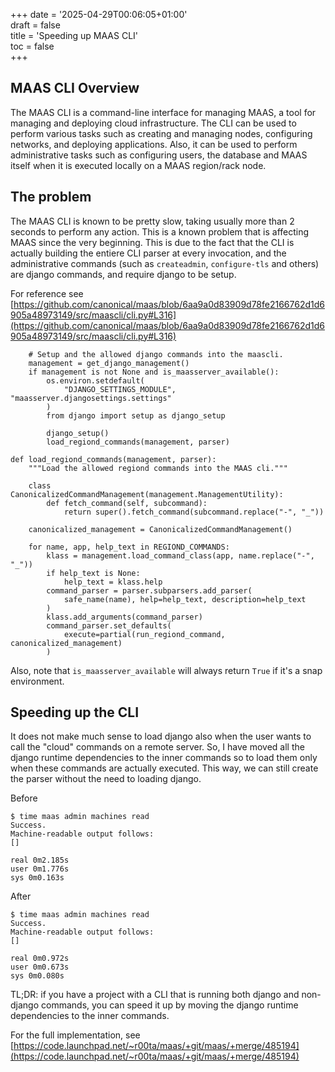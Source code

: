 +++
date = '2025-04-29T00:06:05+01:00'  
draft = false  
title = 'Speeding up MAAS CLI'  
toc = false  
+++

## MAAS CLI Overview

The MAAS CLI is a command-line interface for managing MAAS, a tool for managing and deploying cloud infrastructure. The CLI can be used to perform various tasks such as creating and managing nodes, configuring networks, and deploying applications. Also, it can be used to perform administrative tasks such as configuring users, the database and MAAS itself when it is executed locally on a MAAS region/rack node.

## The problem

The MAAS CLI is known to be pretty slow, taking usually more than 2 seconds to perform any action. This is a known problem that is affecting MAAS since the very beginning. 
This is due to the fact that the CLI is actually building the entiere CLI parser at every invocation, and the administrative commands (such as `createadmin`, `configure-tls` and others) are django commands, and require django to be setup.

For reference see [https://github.com/canonical/maas/blob/6aa9a0d83909d78fe2166762d1d6905a48973149/src/maascli/cli.py#L316](https://github.com/canonical/maas/blob/6aa9a0d83909d78fe2166762d1d6905a48973149/src/maascli/cli.py#L316)

```
    # Setup and the allowed django commands into the maascli.
    management = get_django_management()
    if management is not None and is_maasserver_available():
        os.environ.setdefault(
            "DJANGO_SETTINGS_MODULE", "maasserver.djangosettings.settings"
        )
        from django import setup as django_setup

        django_setup()
        load_regiond_commands(management, parser)

def load_regiond_commands(management, parser):
    """Load the allowed regiond commands into the MAAS cli."""

    class CanonicalizedCommandManagement(management.ManagementUtility):
        def fetch_command(self, subcommand):
            return super().fetch_command(subcommand.replace("-", "_"))

    canonicalized_management = CanonicalizedCommandManagement()

    for name, app, help_text in REGIOND_COMMANDS:
        klass = management.load_command_class(app, name.replace("-", "_"))
        if help_text is None:
            help_text = klass.help
        command_parser = parser.subparsers.add_parser(
            safe_name(name), help=help_text, description=help_text
        )
        klass.add_arguments(command_parser)
        command_parser.set_defaults(
            execute=partial(run_regiond_command, canonicalized_management)
        )
```

Also, note that `is_maasserver_available` will always return `True` if it's a snap environment. 




## Speeding up the CLI

It does not make much sense to load django also when the user wants to call the "cloud" commands on a remote server. So, I have moved all the django runtime dependencies to the inner commands so to load them only when these commands are actually executed. This way, we can still create the parser without the need to loading django. 

Before

```
$ time maas admin machines read
Success.
Machine-readable output follows:
[]

real 0m2.185s
user 0m1.776s
sys 0m0.163s
```

After

```
$ time maas admin machines read
Success.
Machine-readable output follows:
[]

real 0m0.972s
user 0m0.673s
sys 0m0.080s
```

TL;DR: if you have a project with a CLI that is running both django and non-django commands, you can speed it up by moving the django runtime dependencies to the inner commands.

For the full implementation, see [https://code.launchpad.net/~r00ta/maas/+git/maas/+merge/485194](https://code.launchpad.net/~r00ta/maas/+git/maas/+merge/485194)